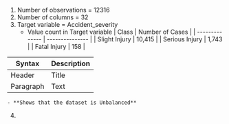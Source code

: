 1. Number of observations = 12316
2. Number of columns = 32
3. Target variable = Accident_severity
    - Value count in Target variable
| Class          | Number of Cases |
| -------------- | --------------- |
| Slight Injury  | 10,415          |
| Serious Injury | 1,743           |
| Fatal Injury   | 158             |

| Syntax      | Description |
| ----------- | ----------- |
| Header      | Title       |
| Paragraph   | Text        |
    - **Shows that the dataset is Unbalanced**
4. 